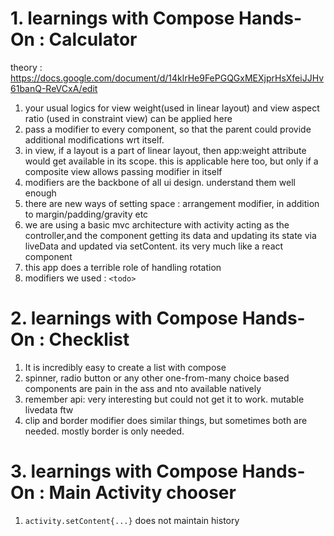 # 1. learnings with Compose Hands-On : Calculator

theory : https://docs.google.com/document/d/14klrHe9FePGQGxMEXjprHsXfeiJJHv61banQ-ReVCxA/edit

1. your usual logics for view weight(used in linear layout) and view aspect ratio (used in constraint view) can be applied here
2. pass a modifier to every component, so that the parent could provide additional modifications wrt itself.
3. in view, if a layout is a part of linear layout, then app:weight attribute would get available in its scope. this is applicable here too, but only if a composite view allows passing modifier in itself
4. modifiers are the backbone of all ui design. understand them well enough
5. there are new ways of setting space : arrangement modifier, in addition to margin/padding/gravity etc
6. we are using a basic mvc architecture with activity acting as the controller,and the component getting its data and updating its state via liveData and updated via setContent. its very much like a react component
7. this app does a terrible role of handling rotation
8. modifiers we used : `<todo>`

# 2. learnings with Compose Hands-On : Checklist
1. It is incredibly easy to create a list with compose
2. spinner, radio button  or any other one-from-many choice based  components are pain in the ass and nto available natively
3. remember api: very interesting but could not get it to work. mutable livedata ftw
4. clip and border modifier does similar things, but sometimes both are needed. mostly border is only needed.

# 3. learnings with Compose Hands-On : Main Activity chooser
1. `activity.setContent{...}` does not maintain history

